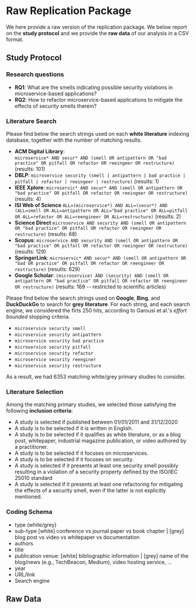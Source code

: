 # Raw Replication Package

We here provide a raw version of the replication package. We below report on the **study protocol** and we provide the **raw data** of our analysis in a CSV format.

## Study Protocol

### Research questions			
* **RQ1**:	What are the smells indicating possible security violations in microservice-based applications?		
* **RQ2**:	How to refactor microservice-based applications to mitigate the effects of security smells therein?		
			
### Literature Search			
Please find below the search strings used on each **white literature** indexing database, together with the number of matching results.

* **ACM Digital Library**:	
`microservice* AND secur* AND (smell OR antipattern OR "bad practice" OR pitfall OR refactor OR reeingeer OR restructure)`
(results: 101)
* **DBLP**:
`microservice security (smell | antipattern | bad practice | pitfall | refactor | reeingeer | restructure)`
(results: 1)	
* **IEEE Xplore**:
`microservic* AND secur* AND (smell OR antipattern OR "bad practice" OR pitfall OR refactor OR reeingeer OR restructure)`
(results: 4)
* **ISI Web of Science**
`ALL=(microservice*) AND ALL=(secur*) AND (ALL=smell OR ALL=antipattern OR ALL="bad practice" OR ALL=pitfall OR ALL=refactor OR ALL=reengineer OR ALL=restructure)`
(results: 2)
* **Science Direct**
`microservice AND security AND (smell OR antipattern OR "bad practice" OR pitfall OR refactor OR reeingeer OR restructure)`
(results: 68)	
* **Scopus**:
`microservice AND security AND (smell OR antipattern OR "bad practice" OR pitfall OR refactor OR reeingeer OR restructure)`
(results: 129)	
* **SpringerLink**:
`microservic* AND secur* AND (smell OR antipattern OR "bad OR practice" OR pitfall OR refactor OR reengineer OR restructure)`
(results: 629)
* **Google Scholar**:
`(microservice) AND (security) AND (smell OR antipattern OR "bad practice" OR pitfall OR refactor OR reengineer OR restructure)`
(results: 169 -- restricted to scientific articles)
			
Please find below the search strings used on **Google**, **Bing**, and **DuckDuckGo** to search for **grey literature**. For each string, and each search engine, we considered the firts 250 hits, according to Garousi et al.'s _effort bounded_ stopping criteria.
* `microservice security smell`
* `microservice security antipattern`
* `microservice security bad practice`
* `microservice security pitfall`
* `microservice security refactor`
* `microservice security reenginer`
* `microservice security restructure`

As a result, we had 6353 matching white/grey primary studies to consider.

### Literature Selection
Among the matching primary studies, we selected those satisfying the following **inclusion criteria**:
* A study is selected if published between 01/01/2011 and 31/12/2020			
* A study is to be selected if it is written in English.			
* A study is to be selected if it qualifies as white literature, or as a blog post, whitepaper, industrial magazine publication, or video authored by a practitioner.		
* A study is to be selected if it focuses on microservices.			
* A study is to be selected if it focuses on security.			
* A study is selected if it presents at least one security smell possibly resulting in a violation of a security property defined by the ISO/IEC 25010 standard			
* A study is selected if it presents at least one refactoring for mitigating the effects of a security smell, even if the latter is not explicitly mentioned.			

### Coding Schema			
* type (white/grey)			
* sub-type [white] conference vs journal paper vs book chapter | [grey] blog post vs video vs whitepaper vs documentation			
* authors			
* title			
* publication venue: [white] bibliographic information | [grey] name of the blog/news (e.g., TechBeacon, Medium), video hosting service, …			
* year			
* URL/link			
* Search engine			

## Raw Data
